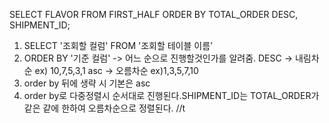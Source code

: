 SELECT FLAVOR FROM FIRST_HALF ORDER BY TOTAL_ORDER DESC, SHIPMENT_ID;

1. SELECT '조회할 컬럼' FROM '조회할 테이블 이름' 
2. ORDER BY '기준 컬럼' -> 어느 순으로 진행할것인가를 알려줌.
 DESC -> 내림차순 ex) 10,7,5,3,1
 asc -> 오름차순 ex)1,3,5,7,10
3. order by 뒤에 생략 시 기본은 asc
4. order by로 다중정렬시 순서대로 진행된다.SHIPMENT_ID는 TOTAL_ORDER가 같은 같에 한하여 오름차순으로 정렬된다.
//t
